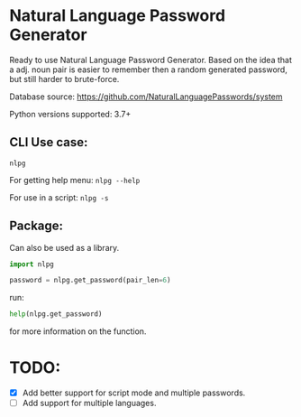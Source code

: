  Natural Language Password Generator
===============================================================================

Ready to use Natural Language Password Generator.
Based on the idea that a adj. noun pair is easier to remember then a random
generated password, but still harder to brute-force.

Database source:
https://github.com/NaturalLanguagePasswords/system


Python versions supported: 3.7+

CLI Use case:
-------------------------------------------------------------------------------
`nlpg`

For getting help menu:
`nlpg --help`

For use in a script:
`nlpg -s`


Package:
-------------------------------------------------------------------------------
Can also be used as a library.
```python
import nlpg

password = nlpg.get_password(pair_len=6)
```
run:
```python
help(nlpg.get_password)
```
for more information on the function.

TODO:
===============================================================================
 * [x] Add better support for script mode and multiple passwords.
 * [ ] Add support for multiple languages.
